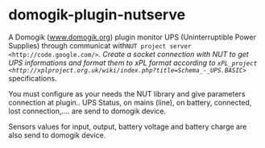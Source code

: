 domogik-plugin-nutserve
=========================

A Domogik (www.domogik.org) plugin monitor UPS (Uninterruptible Power Supplies) through communicat with`NUT project server <http://code.google.com/>`_.
Create a socket connection with NUT to get UPS informations and format them to xPL format according to `xPL_project <http://xplproject.org.uk/wiki/index.php?title=Schema_-_UPS.BASIC>`_ specifications.

You must configure as your needs the  NUT library and give parameters connection at plugin..
UPS Status, on mains (line), on battery, connected, lost connection,.... are send to domogik device.

Sensors values for input, output, battery voltage and battery charge are also send to domogik device.

